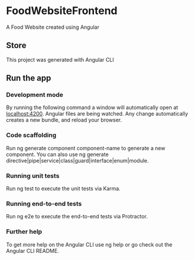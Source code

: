 # FoodWebsiteFrontend
A Food Website created using Angular

## Store
This project was generated with Angular CLI

## Run the app

### Development mode

By running the following command a window will automatically open at [localhost:4200](http://localhost:4200). Angular files are being watched. Any change automatically creates a new bundle, and reload your browser.

### Code scaffolding
Run ng generate component component-name to generate a new component. You can also use ng generate directive|pipe|service|class|guard|interface|enum|module.

### Running unit tests
Run ng test to execute the unit tests via Karma.

### Running end-to-end tests
Run ng e2e to execute the end-to-end tests via Protractor.

### Further help
To get more help on the Angular CLI use ng help or go check out the Angular CLI README.
